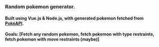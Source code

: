 ### Random pokemon generator. 

#### Built using Vue.js & Node.js, with generated pokemon fetched from [PokéAPI](https://pokeapi.co).
#### Goals: [Fetch any random pokemon, fetch pokemon with type restraints, fetch pokemon with move restraints (maybe)]
